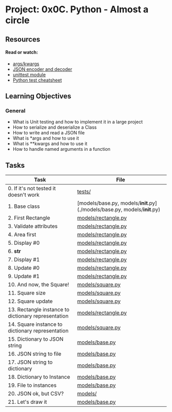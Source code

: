 # Project: 0x0C. Python - Almost a circle

## Resources

#### Read or watch:

- [args/kwargs](https://yasoob.me/2013/08/04/args-and-kwargs-in-python-explained/)
- [JSON encoder and decoder](https://docs.python.org/3/library/json.html)
- [unittest module](https://docs.python.org/3.4/library/unittest.html#module-unittest)
- [Python test cheatsheet](https://www.pythonsheets.com/notes/python-tests.html)

## Learning Objectives

### General

- What is Unit testing and how to implement it in a large project
- How to serialize and deserialize a Class
- How to write and read a JSON file
- What is \*args and how to use it
- What is \*\*kwargs and how to use it
- How to handle named arguments in a function

## Tasks

| Task                                                | File                                                                       |
| --------------------------------------------------- | -------------------------------------------------------------------------- |
| 0. If it's not tested it doesn't work               | [tests/](./tests/)                                                         |
| 1. Base class                                       | [models/base.py, models/__init__.py](./models/base.py, models/**init**.py) |
| 2. First Rectangle                                  | [models/rectangle.py](./models/rectangle.py)                               |
| 3. Validate attributes                              | [models/rectangle.py](./models/rectangle.py)                               |
| 4. Area first                                       | [models/rectangle.py](./models/rectangle.py)                               |
| 5. Display #0                                       | [models/rectangle.py](./models/rectangle.py)                               |
| 6. **str**                                          | [models/rectangle.py](./models/rectangle.py)                               |
| 7. Display #1                                       | [models/rectangle.py](./models/rectangle.py)                               |
| 8. Update #0                                        | [models/rectangle.py](./models/rectangle.py)                               |
| 9. Update #1                                        | [models/rectangle.py](./models/rectangle.py)                               |
| 10. And now, the Square!                            | [models/square.py](./models/square.py)                                     |
| 11. Square size                                     | [models/square.py](./models/square.py)                                     |
| 12. Square update                                   | [models/square.py](./models/square.py)                                     |
| 13. Rectangle instance to dictionary representation | [models/rectangle.py](./models/rectangle.py)                               |
| 14. Square instance to dictionary representation    | [models/square.py](./models/square.py)                                     |
| 15. Dictionary to JSON string                       | [models/base.py](./models/base.py)                                         |
| 16. JSON string to file                             | [models/base.py](./models/base.py)                                         |
| 17. JSON string to dictionary                       | [models/base.py](./models/base.py)                                         |
| 18. Dictionary to Instance                          | [models/base.py](./models/base.py)                                         |
| 19. File to instances                               | [models/base.py](./models/base.py)                                         |
| 20. JSON ok, but CSV?                               | [models/](./models/)                                                       |
| 21. Let's draw it                                   | [models/base.py](./models/base.py)                                         |

